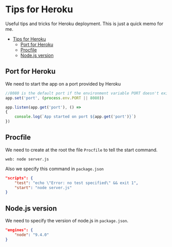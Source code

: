 Tips for Heroku
================

Useful tips and tricks for Heroku deployment.
This is just a quick memo for me.

- [Tips for Heroku](#tips-for-heroku)
    - [Port for Heroku](#port-for-heroku)
    - [Procfile](#procfile)
    - [Node.js version](#nodejs-version)

## Port for Heroku

We need to start the app on a port provided by Heroku

```javascript
//8080 is the default port if the environment variable PORT doesn't exist
app.set('port', (process.env.PORT || 8080))

app.listen(app.get('port'), () =>
{
    console.log(`App started on port ${app.get('port')}`)
})
```

## Procfile

We need to create at the root the file `Procfile` to tell the start command.

```text
web: node server.js
```

Also we specify this command in `package.json`

```json
"scripts": {
    "test": "echo \"Error: no test specified\" && exit 1",
    "start": "node server.js"
}
```

## Node.js version

We need to specify the version of node.js in `package.json`.

```json
"engines": {
    "node": "9.4.0"
}
```